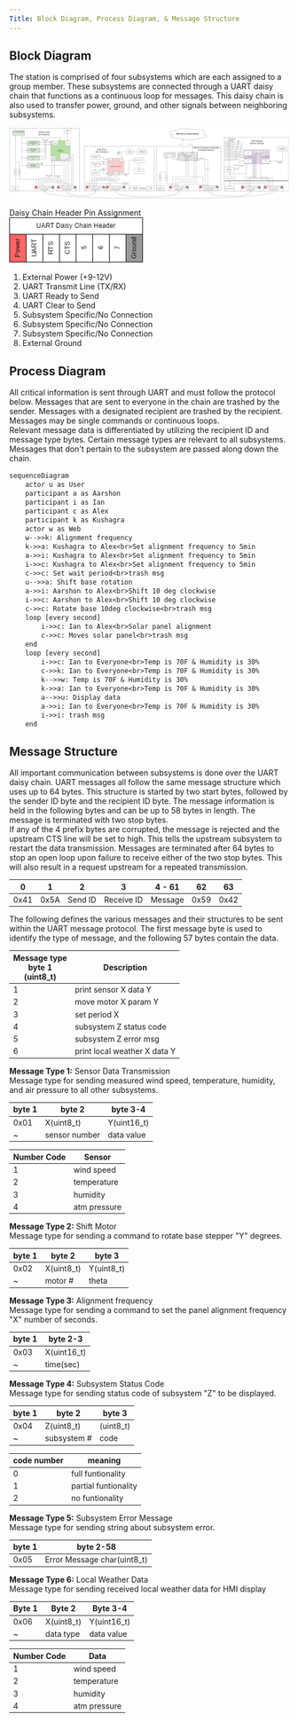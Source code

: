 ```yaml
---
Title: Block Diagram, Process Diagram, & Message Structure
---
```


## Block Diagram

The station is comprised of four subsystems which are each assigned to a group member. These subsystems are connected through a UART daisy chain that functions as a continuous loop for messages. This daisy chain is also used to transfer power, ground, and other signals between neighboring subsystems.

![block diagram](./assets/images/block.png)

Daisy Chain Header Pin Assignment  
![UART header](./assets/images/uart.png)

1. External Power (+9-12V)
2. UART Transmit Line (TX/RX)
3. UART Ready to Send
4. UART Clear to Send
5. Subsystem Specific/No Connection
6. Subsystem Specific/No Connection
7. Subsystem Specific/No Connection
8. External Ground

## Process Diagram

All critical information is sent through UART and must follow the protocol below. Messages that are sent to everyone in the chain are trashed by the sender. Messages with a designated recipient are trashed by the recipient. Messages may be single commands or continuous loops.  
Relevant message data is differentiated by utilizing the recipient ID and message type bytes. Certain message types are relevant to all subsystems. Messages that don't pertain to the subsystem are passed along down the chain.

``` mermaid
sequenceDiagram
    actor u as User
    participant a as Aarshon
    participant i as Ian
    participant c as Alex
    participant k as Kushagra
    actor w as Web
    w-->>k: Alignment frequency
    k->>a: Kushagra to Alex<br>Set alignment frequency to 5min
    a->>i: Kushagra to Alex<br>Set alignment frequency to 5min
    i->>c: Kushagra to Alex<br>Set alignment frequency to 5min
    c->>c: Set wait period<br>trash msg
    u-->>a: Shift base rotation
    a->>i: Aarshon to Alex<br>Shift 10 deg clockwise
    i->>c: Aarshon to Alex<br>Shift 10 deg clockwise
    c->>c: Rotate base 10deg clockwise<br>trash msg
    loop [every second]
        i->>c: Ian to Alex<br>Solar panel alignment
        c->>c: Moves solar panel<br>trash msg
    end
    loop [every second]
        i->>c: Ian to Everyone<br>Temp is 70F & Humidity is 30%
        c->>k: Ian to Everyone<br>Temp is 70F & Humidity is 30%
        k-->>w: Temp is 70F & Humidity is 30%
        k->>a: Ian to Everyone<br>Temp is 70F & Humidity is 30%
        a-->>u: Display data
        a->>i: Ian to Everyone<br>Temp is 70F & Humidity is 30%
        i->>i: trash msg
    end
```

## Message Structure

All important communication between subsystems is done over the UART daisy chain. UART messages all follow the same message structure which uses up to 64 bytes. This structure is started by two start bytes, followed by the sender ID byte and the recipient ID byte. The message information is held in the following bytes and can be up to 58 bytes in length. The message is terminated with two stop bytes.  
If any of the 4 prefix bytes are corrupted, the message is rejected and the upstream CTS line will be set to high. This tells the upstream subsystem to restart the data transmission. Messages are terminated after 64 bytes to stop an open loop upon failure to receive either of the two stop bytes. This will also result in a request upstream for a repeated transmission.

0    | 1    | 2       | 3          | 4 - 61  | 62   | 63
-----|------|---------|------------|---------|------|---
0x41 | 0x5A | Send ID | Receive ID | Message | 0x59 | 0x42

The following defines the various messages and their structures to be sent within the UART message protocol. The first message byte is used to identify the type of message, and the following 57 bytes contain the data.

Message type<br>byte 1<br>(uint8_t) | Description
---|---
1 | print sensor X data Y
2 | move motor X param Y
3 | set period X
4 | subsystem Z status code
5 | subsystem Z error msg
6 | print local weather X data Y

**Message Type 1:** Sensor Data Transmission  
Message type for sending measured wind speed, temperature, humidity, and air pressure to all other subsystems.

byte 1     | byte 2        | byte 3-4
-----------|---------------|------------
0x01       | X(uint8_t)    | Y(uint16_t)
~          | sensor number | data value

Number Code | Sensor
---------|------
1        | wind speed
2        | temperature
3        | humidity
4        | atm pressure

**Message Type 2:** Shift Motor  
Message type for sending a command to rotate base stepper "Y" degrees.

byte 1 | byte 2     | byte 3
-------|------------|---
0x02   | X(uint8_t) | Y(uint8_t)
~      | motor #    | theta

**Message Type 3:** Alignment frequency  
Message type for sending a command to set the panel alignment frequency "X" number of seconds.

byte 1 | byte 2-3
-------|---
0x03   | X(uint16_t)
~      | time(sec)

**Message Type 4:** Subsystem Status Code  
Message type for sending status code of subsystem "Z" to be displayed.

byte 1 | byte 2      | byte 3
-------|-------------|---
0x04   | Z(uint8_t)  | (uint8_t)
~      | subsystem # | code

code number | meaning
---|---
0 | full funtionality
1 | partial funtionality
2 | no funtionality

**Message Type 5:** Subsystem Error Message  
Message type for sending string about subsystem error.

byte 1 | byte 2-58
-------|---
0x05   | Error Message char(uint8_t)

**Message Type 6:** Local Weather Data  
Message type for sending received local weather data for HMI display

Byte 1 | Byte 2     | Byte 3-4
-------|------------|---
0x06   | X(uint8_t) | Y(uint16_t)
~      | data type  | data value

Number Code | Data
---------|------
1        | wind speed
2        | temperature
3        | humidity
4        | atm pressure
